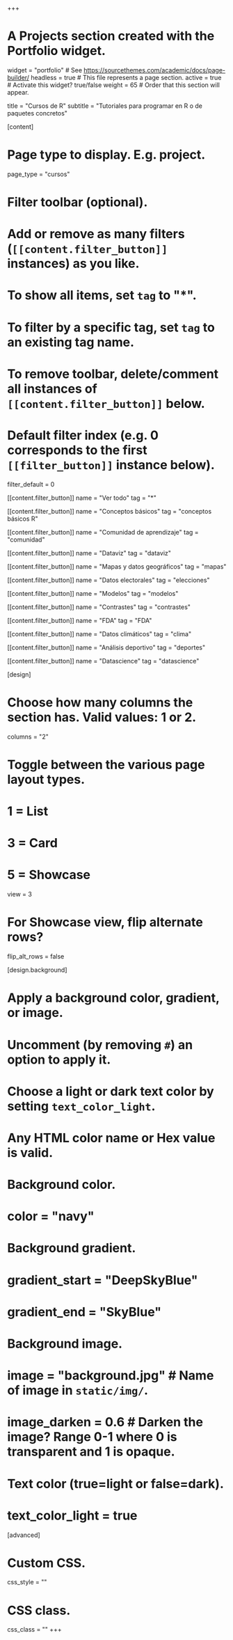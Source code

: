 +++
# A Projects section created with the Portfolio widget.
widget = "portfolio"  # See https://sourcethemes.com/academic/docs/page-builder/
headless = true  # This file represents a page section.
active = true  # Activate this widget? true/false
weight = 65  # Order that this section will appear.

title = "Cursos de R"
subtitle = "Tutoriales para programar en R o de paquetes concretos"

[content]
  # Page type to display. E.g. project.
  page_type = "cursos"
  
  # Filter toolbar (optional).
  # Add or remove as many filters (`[[content.filter_button]]` instances) as you like.
  # To show all items, set `tag` to "*".
  # To filter by a specific tag, set `tag` to an existing tag name.
  # To remove toolbar, delete/comment all instances of `[[content.filter_button]]` below.
  
  # Default filter index (e.g. 0 corresponds to the first `[[filter_button]]` instance below).
  filter_default = 0
  
  [[content.filter_button]]
    name = "Ver todo"
    tag = "*"
  
  [[content.filter_button]]
    name = "Conceptos básicos"
    tag = "conceptos básicos R"
    
  [[content.filter_button]]
    name = "Comunidad de aprendizaje"
    tag = "comunidad"
  
  [[content.filter_button]]
    name = "Dataviz"
    tag = "dataviz"
  
  [[content.filter_button]]
    name = "Mapas y datos geográficos"
    tag = "mapas"
    
  [[content.filter_button]]
    name = "Datos electorales"
    tag = "elecciones"
    
  [[content.filter_button]]
    name = "Modelos"
    tag = "modelos"
    
  [[content.filter_button]]
    name = "Contrastes"
    tag = "contrastes"
    
  [[content.filter_button]]
    name = "FDA"
    tag = "FDA"
    
  [[content.filter_button]]
    name = "Datos climáticos"
    tag = "clima"
    
  [[content.filter_button]]
    name = "Análisis deportivo"
    tag = "deportes"
    
  [[content.filter_button]]
    name = "Datascience"
    tag = "datascience"

[design]
  # Choose how many columns the section has. Valid values: 1 or 2.
  columns = "2"

  # Toggle between the various page layout types.
  #   1 = List
  #   3 = Card
  #   5 = Showcase
  view = 3

  # For Showcase view, flip alternate rows?
  flip_alt_rows = false

[design.background]
  # Apply a background color, gradient, or image.
  #   Uncomment (by removing `#`) an option to apply it.
  #   Choose a light or dark text color by setting `text_color_light`.
  #   Any HTML color name or Hex value is valid.
  
  # Background color.
  # color = "navy"
  
  # Background gradient.
  # gradient_start = "DeepSkyBlue"
  # gradient_end = "SkyBlue"
  
  # Background image.
  # image = "background.jpg"  # Name of image in `static/img/`.
  # image_darken = 0.6  # Darken the image? Range 0-1 where 0 is transparent and 1 is opaque.

  # Text color (true=light or false=dark).
  # text_color_light = true  
  
[advanced]
 # Custom CSS. 
 css_style = ""
 
 # CSS class.
 css_class = ""
+++

